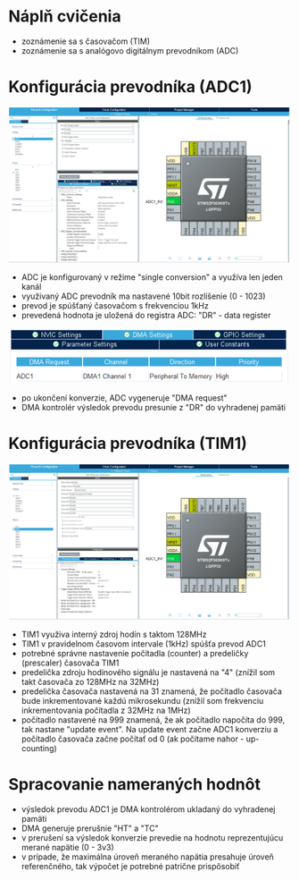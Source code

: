 # Náplň cvičenia
- zoznámenie sa s časovačom (TIM)
- zoznámenie sa s analógovo digitálnym prevodníkom (ADC)

# Konfigurácia prevodníka (ADC1)

<p align="center">
    <img src="https://github.com/VRS-Predmet/vrs_cvicenie_7/blob/master/images/adc_config.PNG" width="900">
</p>

- ADC je konfigurovaný v režime "single conversion" a využíva len jeden kanál
- využivaný ADC prevodník ma nastavené 10bit rozlíšenie (0 - 1023)
- prevod je spúšťaný časovačom s frekvenciou 1kHz
- prevedená hodnota je uložená do registra ADC: "DR" - data register

<p align="center">
    <img src="https://github.com/VRS-Predmet/vrs_cvicenie_7/blob/master/images/adc_dma_config.PNG" width="500">
</p>

- po ukončení konverzie, ADC vygeneruje "DMA request" 
- DMA kontrolér výsledok prevodu presunie z "DR" do vyhradenej pamäti

# Konfigurácia prevodníka (TIM1)

<p align="center">
    <img src="https://github.com/VRS-Predmet/vrs_cvicenie_7/blob/master/images/tim_config.PNG" width="900">
</p>

- TIM1 využiva interný zdroj hodín s taktom 128MHz
- TIM1 v pravidelnom časovom intervale (1kHz) spúšťa prevod ADC1
- potrebné správne nastavenie počítadla (counter) a predeličky (prescaler) časovača TIM1
- predelička zdroju hodinového signálu je nastavená na "4" (znížil som takt časovača zo 128MHz na 32MHz)
- predelička časovača nastavená na 31 znamená, že počítadlo časovača bude inkrementované každú mikrosekundu (znížil som frekvenciu inkrementovania počítadla z 32MHz na 1MHz)
- počítadlo nastavené na 999 znamená, že ak počítadlo napočíta do 999, tak nastane "update event". Na update event začne ADC1 konverziu a počítadlo časovača začne počítať od 0 (ak počítame nahor - up-counting)

# Spracovanie nameraných hodnôt

- výsledok prevodu ADC1 je DMA kontrolérom ukladaný do vyhradenej pamäti
- DMA generuje prerušnie "HT" a "TC"
- v prerušení sa výsledok konverzie prevedie na hodnotu reprezentujúcu merané napätie (0 - 3v3)
- v prípade, že maximálna úroveň meraného napätia presahuje úroveň referenčného, tak výpočet je potrebné patrične prispôsobiť 
